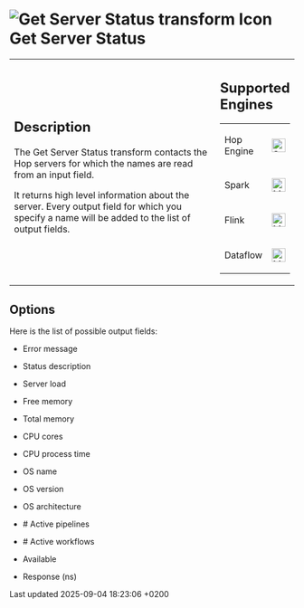 <div id="header">

# <span class="image image-doc-icon">![Get Server Status transform Icon](../assets/images/transforms/icons/server.svg)</span> Get Server Status

</div>

<div id="content">

<div id="preamble">

<div class="sectionbody">

<table>
<colgroup>
<col style="width: 75%" />
<col style="width: 25%" />
</colgroup>
<tbody>
<tr class="odd">
<td><div class="content">
<div class="sect1">
<h2 id="_description">Description</h2>
<div class="sectionbody">
<div class="paragraph">
<p>The Get Server Status transform contacts the Hop servers for which the names are read from an input field.</p>
</div>
<div class="paragraph">
<p>It returns high level information about the server. Every output field for which you specify a name will be added to the list of output fields.</p>
</div>
</div>
</div>
</div></td>
<td><div class="content">
<div class="sect1">
<h2 id="_supported_engines">Supported Engines</h2>
<div class="sectionbody">
<table>
<tbody>
<tr class="odd">
<td><p>Hop Engine</p></td>
<td><div class="content">
<div class="paragraph">
<p><span class="image"><img src="../assets/images/check_mark.svg" alt="Supported" width="24" /></span></p>
</div>
</div></td>
</tr>
<tr class="even">
<td><p>Spark</p></td>
<td><div class="content">
<div class="paragraph">
<p><span class="image"><img src="../assets/images/question_mark.svg" alt="Maybe Supported" width="24" /></span></p>
</div>
</div></td>
</tr>
<tr class="odd">
<td><p>Flink</p></td>
<td><div class="content">
<div class="paragraph">
<p><span class="image"><img src="../assets/images/question_mark.svg" alt="Maybe Supported" width="24" /></span></p>
</div>
</div></td>
</tr>
<tr class="even">
<td><p>Dataflow</p></td>
<td><div class="content">
<div class="paragraph">
<p><span class="image"><img src="../assets/images/question_mark.svg" alt="Maybe Supported" width="24" /></span></p>
</div>
</div></td>
</tr>
</tbody>
</table>
</div>
</div>
</div></td>
</tr>
</tbody>
</table>

</div>

</div>

<div class="sect1">

## Options

<div class="sectionbody">

<div class="paragraph">

Here is the list of possible output fields:

</div>

<div class="ulist">

  - Error message

  - Status description

  - Server load

  - Free memory

  - Total memory

  - CPU cores

  - CPU process time

  - OS name

  - OS version

  - OS architecture

  - \# Active pipelines

  - \# Active workflows

  - Available

  - Response (ns)

</div>

</div>

</div>

</div>

<div id="footer">

<div id="footer-text">

Last updated 2025-09-04 18:23:06 +0200

</div>

</div>
